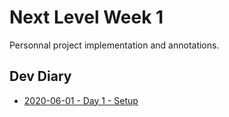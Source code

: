 # Next Level Week 1

Personnal project implementation and annotations.

## Dev Diary

- [2020-06-01 - Day 1 - Setup](/notes/2020-06-01-day1-setup.md)
